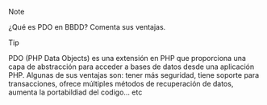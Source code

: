 > [!NOTE]
>  ¿Qué es PDO en BBDD? Comenta sus ventajas.








> [!TIP]
>PDO (PHP Data Objects) es una extensión en PHP que proporciona una capa de abstracción para acceder a bases de datos desde una aplicación PHP. Algunas de sus ventajas son: tener más seguridad, tiene soporte para transacciones, ofrece múltiples métodos de recuperación de datos, 
>aumenta la portabildiad del codigo... etc
